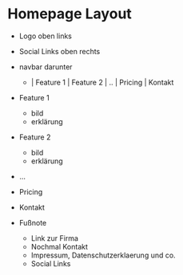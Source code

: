 # Homepage Layout
- Logo oben links
- Social Links oben rechts

- navbar darunter 
    - | Feature 1 | Feature 2 | .. | Pricing | Kontakt

- Feature 1
    - bild
    - erklärung
- Feature 2
    - bild
    - erklärung
- ...
- Pricing
- Kontakt
- Fußnote
    - Link zur Firma
    - Nochmal Kontakt
    - Impressum, Datenschutzerklaerung und co.
    - Social Links